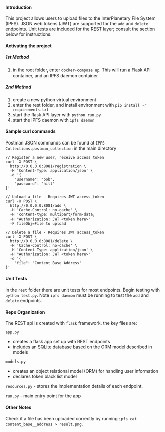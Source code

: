 #### Introduction
This project allows users to upload files to the InterPlanetary File System (IPFS). JSON web tokens (JWT) are supported for the `add` and `delete` endpoints. Unit tests are included for the REST layer; consult the section below for instructions.

#### Activating the project
##### 1st Method
1. in the root folder, enter `docker-compose up`. This will run a Flask API container, and an IPFS daemon container 
##### 2nd Method
1. create a new python virtual environment
2. enter the rest folder, and install environment with
`pip install -r requirements.txt`
3. start the flask API layer with `python run.py`
4. start the IPFS daemon with `ipfs daemon`

#### Sample curl commands
Postman JSON commands can be found at 
`IPFS Collections.postman_collection` in the main directory

```
// Register a new user, receive access token
curl -X POST \
  http://0.0.0.0:8081/registration \
  -H 'Content-Type: application/json' \
  -d '{
    "username": "bob",
    "password": "hill"
}'

// Upload a file - Requires JWT access_token
curl -X POST \
  http://0.0.0.0:8081/add \
  -H 'Cache-Control: no-cache' \
  -H 'content-type: multipart/form-data; 
  -H "Authorization: JWT <token here>"
  -F fileObj=File to upload

// Delete a file - Requires JWT access_token
curl -X POST \
  http://0.0.0.0:8081/delete \
  -H 'Cache-Control: no-cache' \
  -H 'Content-Type: application/json' \
  -H "Authorization: JWT <token here>"
  -d '{
	"file": "Content Base Address"
}'
```

#### Unit Tests
in the `rest` folder there are unit tests for most endpoints. Begin testing with `python test.py`. Note `ipfs daemon` must be running to test the `add` and `delete` endpoints.

#### Repo Organization
The REST api is created with `flask` framework. the key files are:

`app.py` 
- creates a flask app set up with REST endpoints
- includes an SQLite database based on the ORM model described in models

`models.py` 
- creates an object relational model (ORM) for handling user information
- declares token black list model

`resources.py` - stores the implementation details of each endpoint. 

`run.py` - main entry point for the app

#### Other Notes
Check if a file has been uploaded correctly by running `ipfs cat content_base__address > result.png`.
